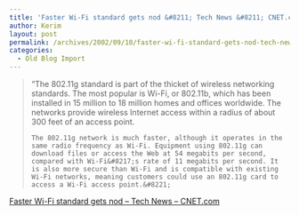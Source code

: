 ```yaml
---
title: 'Faster Wi-Fi standard gets nod &#8211; Tech News &#8211; CNET.com'
author: Kerim
layout: post
permalink: /archives/2002/09/10/faster-wi-fi-standard-gets-nod-tech-news-cnetcom/
categories:
  - Old Blog Import
---
```


>   &#8220;The 802.11g standard is part of the thicket of wireless networking standards. The most popular is Wi-Fi, or 802.11b, which has been installed in 15 million to 18 million homes and offices worldwide. The networks provide wireless Internet access within a radius of about 300 feet of an access point. 
>   
>   
>     The 802.11g network is much faster, although it operates in the same radio frequency as Wi-Fi. Equipment using 802.11g can download files or access the Web at 54 megabits per second, compared with Wi-Fi&#8217;s rate of 11 megabits per second. It is also more secure than Wi-Fi and is compatible with existing Wi-Fi networks, meaning customers could use an 802.11g card to access a Wi-Fi access point.&#8221;
>   


<a href="http://news.com.com/2100-1033-957229.html" onclick="_gaq.push(['_trackEvent', 'outbound-article', 'http://news.com.com/2100-1033-957229.html', 'Faster Wi-Fi standard gets nod &#8211; Tech News &#8211; CNET.com']);" >Faster Wi-Fi standard gets nod &#8211; Tech News &#8211; CNET.com</a>

